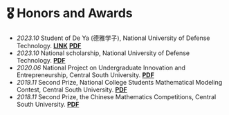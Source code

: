 # 🎖 Honors and Awards
- *2023.10* Student of De Ya (德雅学子), National University of Defense Technology.  <a href="https://mp.weixin.qq.com/s/aagXPaJ8bhkFQlkUtrtYkw">**LINK**</a> <a href="https://wenyiwy99.github.io/pdf/Deya.pdf">**PDF**</a>
- *2023.10* National scholarship, National University of Defense Technology.  <a href="https://wenyiwy99.github.io/pdf/National.pdf">**PDF**</a>
- *2020.06* National Project on Undergraduate Innovation and Entrepreneurship, Central South University. <a href="https://wenyiwy99.github.io/pdf/Project.pdf">**PDF**</a>
- *2019.11* Second Prize, National College Students Mathematical Modeling Contest, Central South University. <a href="https://wenyiwy99.github.io/pdf/Modeling.pdf">**PDF**</a>
- *2018.11* Second Prize, the Chinese Mathematics Competitions, Central South University. <a href="https://wenyiwy99.github.io/pdf/Mathematics.pdf">**PDF**</a>
